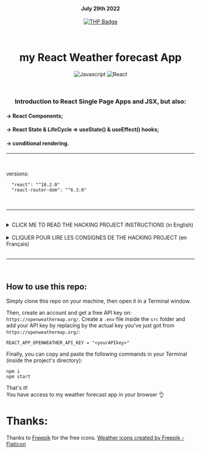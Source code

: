 <div align="center">

#### July 29th 2022

[![THP Badge](https://github.com/0xKubitus/Usefull-Stuff-for-README/blob/main/assets/mkdwn-badges/the-hacking-project.svg)](https://www.thehackingproject.org/)

</br>

# my React Weather forecast App

![Javascript](https://img.shields.io/badge/JavaScript-F7DF1E?style=for-the-badge&logo=javascript&logoColor=black)
![React](https://img.shields.io/badge/react-%2320232a.svg?style=for-the-badge&logo=react&logoColor=%2361DAFB)

</br>

### Introduction to React Single Page Apps and JSX, but also:

</div>

#### -> React Components;

#### -> React State & LifeCycle => useState() & useEffect() hooks;

#### -> conditional rendering.

<hr>
</br>









versions:

      "react": "^18.2.0"
      "react-router-dom": "^6.3.0"

</br>

<hr>
</br>

<details>
<summary>
CLICK ME TO READ THE HACKING PROJECT INSTRUCTIONS (in English)
</summary>
<br>

# 1. INTRODUCTION

Very well known in the world of development when you start using a language, and in particular React, you will have to make an application today to display the weather.

This will be the time to discover how component logic in React is more pleasant to handle!

The API documentation to use for the project is <a href="https://openweathermap.org/">here</a>.

</br>
</br>
</br>

# 2. THE PROJECT

By default, you will have to <a href="https://developer.mozilla.org/fr/docs/Web/API/Geolocation_API">get the position</a> of the user in order to display for the next 5 days the weather of where it is located.

As long as the user has not indicated whether or not he accepts geolocation, and as long as the API response has not been received, you will display a small loading, thanks to the NPM module <a href=" https://www.npmjs.com/package/react-loading">react-loading</a>.

If the user refuses to be geolocated, then you will have to display a message telling the user that the application cannot display their weather.

Depending on the return from the API, you will have to display an icon (sun, cloud, rain...). You can find <a href="https://openweathermap.org/weather-conditions#Weather-Condition-Codes-2">here</a> documentation about Weather Conditions.

The weather must contain cards that display at least: the minimum temperature, the maximum temperature, an icon, and the day of the week.

Don't forget to cut out the components of your application well to avoid repeating code unnecessarily.

</details>

</br>

<details>
<summary>
CLIQUER POUR LIRE LES CONSIGNES DE THE HACKING PROJECT (en  Français)
</summary>
<br>

# 1. INTRODUCTION

Très connue du monde du développement lorsque l'on commence à utiliser un langage, et notamment React, tu vas devoir faire aujourd'hui une application permettant d'afficher la météo.

Ce sera le moment de découvrir à quel point la logique par composant dans React est plus agréable à manipuler !

La documentation de l'API à utiliser pour le projet est <a href="https://openweathermap.org/">ici</a>.

</br>
</br>
</br>

# 2. LE PROJET

Par défaut, tu devras <a href="https://developer.mozilla.org/fr/docs/Web/API/Geolocation_API">récupérer la position</a> de l'utilisateur afin d'afficher pour les 5 prochains jours la météo de là où il se situe.

Tant que l'utilisateur n'a pas renseigné s'il accepte ou non la géolocalisation, et tant que la réponse de l'API n'a pas été reçue, tu afficheras un petit loading, grâce au module NPM <a href="https://www.npmjs.com/package/react-loading">react-loading</a>.

Si l'utilisateur refuse d'être géolocalisé, alors tu devras afficher un message indiquant à l'utilisateur que l'application ne peut pas afficher sa météo.

En fonction du retour de l'API, tu devras afficher une icône (soleil, nuage, pluie...). Tu peux trouver <a href="https://openweathermap.org/weather-conditions#Weather-Condition-Codes-2"> ici</a> la documentation à propos des Weather Conditions.

La météo devra contenir des cards qui affichent au minimum : la température minimale, la température maximale, une icône, et le jour de la semaine.

N'oublie pas de bien découper les composants de ton application afin d'éviter de répéter du code inutilement.

</details>

</br>
<hr>
</br>

## How to use this repo:

Simply clone this repo on your machine, then open it in a Terminal window.

Then, create an account and get a free API key on: `https://openweathermap.org/`.
Create a `.env` file inside the `src` folder and add your API key by replacing <yourAPIkey> by the actual key you've just got from `https://openweathermap.org/`:

```
REACT_APP_OPENWEATHER_API_KEY = "<yourAPIkey>"
```

Finally, you can copy and paste the following commands in your Terminal (inside the project's directory):

```
npm i
npm start
```

That's it!  
You have access to my weather forecast app in your browser :ok_hand:

# Thanks:

Thanks to <a href="https://www.flaticon.com/authors/freepik">Freepik</a> for the free icons.
<a href="https://www.flaticon.com/free-icons/weather" title="weather icons">Weather icons created by Freepik - Flaticon</a>
